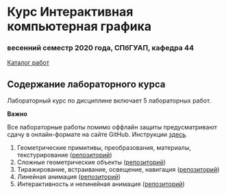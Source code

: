 # Курс Интерактивная компьютерная графика
### весенний семестр 2020 года, СПбГУАП, кафедра 44

[Каталог работ](https://icg-course.github.io/)

## Содержание лабораторного курса

Лабораторный курс по дисциплине включает 5 лабораторных работ.

__Важно__

Все лабораторные работы помимо оффлайн защиты предусматривают сдачу в онлайн-формате на сайте GitHub. Инструкции [здесь](https://github.com/icg-course/syllabus/blob/master/git.md).

1. Геометрические примитивы, преобразования, материалы, текстурирование ([репозиторий](https://github.com/icg-course/icg_labwork1))
1. Сложные геометрические объекты ([репозиторий](https://github.com/icg-course/icg_labwork2))
1. Тиражирование, встраивание, освещение, навигация ([репозиторий](https://github.com/icg-course/icg_labwork3))
1. Линейная анимация ([репозиторий](https://github.com/icg-course/icg_labwork4))
1. Интерактивность и нелинейная анимация ([репозиторий](https://github.com/icg-course/icg_labwork5))
